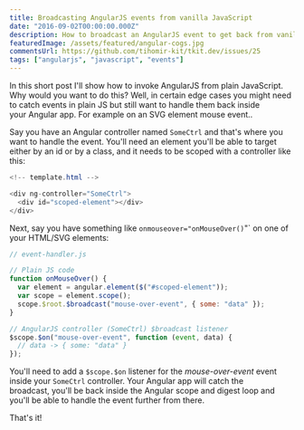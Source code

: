 ```yaml
---
title: Broadcasting AngularJS events from vanilla JavaScript
date: "2016-09-02T00:00:00.000Z"
description: How to broadcast an AngularJS event to get back from vanilla JavaScript into AngularJS lifecycle.
featuredImage: /assets/featured/angular-cogs.jpg
commentsUrl: https://github.com/tihomir-kit/tkit.dev/issues/25
tags: ["angularjs", "javascript", "events"]
---
```


In this short post I'll show how to invoke AngularJS from plain JavaScript. Why would you want to do this? Well, in certain edge cases you might need to catch events in plain JS but still want to handle them back inside your Angular app. For example on an SVG element mouse event..

Say you have an Angular controller named `SomeCtrl` and that's where you want to handle the event. You'll need an element you'll be able to target either by an id or by a class, and it needs to be scoped with a controller like this:

```cs
<!-- template.html -->

<div ng-controller="SomeCtrl">
  <div id="scoped-element"></div>
</div>
```

Next, say you have something like `onmouseover="onMouseOver()`"</em>` on one of your HTML/SVG elements:

```js
// event-handler.js

// Plain JS code
function onMouseOver() {
  var element = angular.element($("#scoped-element"));
  var scope = element.scope();
  scope.$root.$broadcast("mouse-over-event", { some: "data" });
}

// AngularJS controller (SomeCtrl) $broadcast listener
$scope.$on("mouse-over-event", function (event, data) {
  // data -> { some: "data" }
});
```

You'll need to add a `$scope.$on` listener for the _mouse-over-event_ event inside your `SomeCtrl` controller. Your Angular app will catch the broadcast, you'll be back inside the Angular scope and digest loop and you'll be able to handle the event further from there.

That's it!